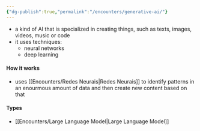 ```yaml
---
{"dg-publish":true,"permalink":"/encounters/generative-ai/"}
---
```


- a kind of AI that is specialized in creating things, such as texts, images, videos, music or code
- it uses techniques:
	- neural networks
	- deep learning
#### How it works
- uses [[Encounters/Redes Neurais\|Redes Neurais]] to identify patterns in an enourmous amount of data and then create new content based on that
#### Types
- [[Encounters/Large Language Model\|Large Language Model]]